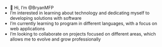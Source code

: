 - 👋 Hi, I’m @BryanMFP
- I’m interested in learning about technology and dedicating myself to developing solutions with software
- I’m currently learning to program in different languages, with a focus on web applications
- I’m looking to collaborate on projects focused on different areas, which allows me to evolve and grow professionally
